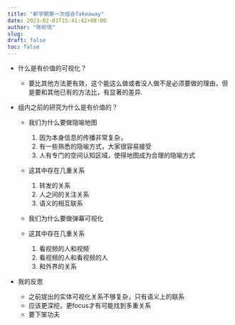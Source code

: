```yaml
---
title: "新学期第一次组会Takeaway"
date: 2023-02-01T15:41:42+08:00
author: "陈昕悦"
slug:
draft: false
toc: false
---
```


- 什么是有价值的可视化？
  - 要比其他方法更有效，这个能这么做或者没人做不是必须要做的理由，但是要和其他已有的方法比，有显著的差异.

- 组内之前的研究为什么是有价值的？
  - 我们为什么要做隐喻地图
    1. 因为本身信息的传播非常复杂，
    2. 有一些熟悉的隐喻方式，大家很容易接受
    3. 人有专门的空间认知区域，使得地图成为合理的隐喻方式
  - 这其中存在几重关系
    1. 转发的关系
    2. 人之间的关注关系
    3. 语义的相互联系

  - 我们为什么要做弹幕可视化
  - 这其中存在几重关系
    1. 看视频的人和视频
    2. 看视频的人和看视频的人
    3. 和外界的关系

- 我的反思
  - 之前提出的实体可视化关系不够复杂，只有语义上的联系
  - 应该更深挖，更focus才有可能找到多重关系
  - 要下笨功夫